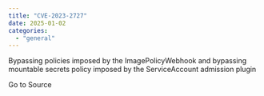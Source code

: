 ```yaml
---
title: "CVE-2023-2727"
date: 2025-01-02
categories: 
  - "general"
---
```


Bypassing policies imposed by the ImagePolicyWebhook and bypassing mountable secrets policy imposed by the ServiceAccount admission plugin

Go to Source
